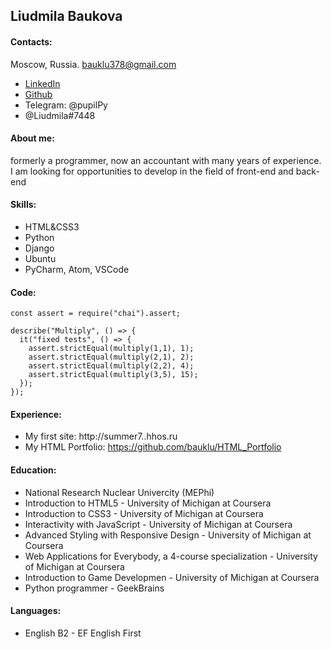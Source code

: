 ## Liudmila Baukova

#### Contacts:
Moscow, Russia. bauklu378@gmail.com
* [LinkedIn](https://linkedin.com/in/bauklu-0687b8b1)
* [Github](https://twitter.com/7AZdDfGB)
* Telegram: @pupilPy
* @Liudmila#7448


#### About me: 
formerly a programmer, now an accountant with many years of experience. 
I am looking for opportunities to develop in the field of front-end and back-end

#### Skills:
* HTML&CSS3
* Python
* Django
* Ubuntu
* PyCharm, Atom, VSCode

#### Code:
```
const assert = require("chai").assert;

describe("Multiply", () => {
  it("fixed tests", () => {
    assert.strictEqual(multiply(1,1), 1);
    assert.strictEqual(multiply(2,1), 2);
    assert.strictEqual(multiply(2,2), 4);
    assert.strictEqual(multiply(3,5), 15);   
  });
});
```
#### Experience:
* My first site:    http://summer7..hhos.ru
* My HTML Portfolio:    https://github.com/bauklu/HTML_Portfolio

#### Education:
* National Research Nuclear Univercity (MEPhi)
* Introduction to HTML5 - University of Michigan at Coursera
* Introduction to CSS3 - University of Michigan at Coursera
* Interactivity with JavaScript - University of Michigan at Coursera
* Advanced Styling with Responsive Design - University of Michigan at Coursera
* Web Applications for Everybody, a 4-course specialization - University of Michigan at Coursera
* Introduction to Game Developmen - University of Michigan at Coursera
* Python programmer - GeekBrains

#### Languages:
* English B2 - EF English First
